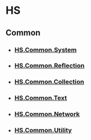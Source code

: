 # HS
## Common
- ### [HS.Common.System](https://github.com/hyeseong1835/HS.Common.System)
- ### [HS.Common.Reflection](https://github.com/hyeseong1835/HS.Common.Reflection)
- ### [HS.Common.Collection](https://github.com/hyeseong1835/HS.Common.Collection)
- ### [HS.Common.Text](https://github.com/hyeseong1835/HS.Common.Text)
- ### [HS.Common.Network](https://github.com/hyeseong1835/HS.Common.Network)
- ### [HS.Common.Utility](https://github.com/hyeseong1835/HS.Common.Utility)
